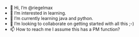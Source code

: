 - 👋 Hi, I’m @riegelmax
- 👀 I’m interested in learning.
- 🌱 I’m currently learning java and python.
- 💞️ I’m looking to collaborate on getting started with all this ;-)
- 📫 How to reach me I assume this has a PM function?

<!---
riegelmax/riegelmax is a ✨ special ✨ repository because its `README.md` (this file) appears on your GitHub profile.
You can click the Preview link to take a look at your changes.
--->
